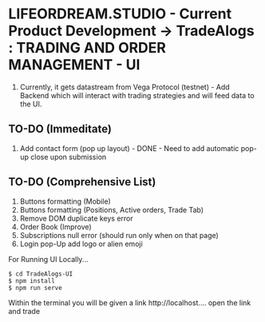 # LIFEORDREAM.STUDIO - Current Product Development -> TradeAlogs : TRADING AND ORDER MANAGEMENT - UI
1. Currently, it gets datastream from Vega Protocol (testnet) - Add Backend which will interact with trading strategies and will feed data to the UI.

## TO-DO (Immeditate)
1. Add contact form (pop up layout) - DONE - Need to add automatic pop-up close upon submission 

## TO-DO (Comprehensive List)
1. Buttons formatting (Mobile)
2. Buttons formatting (Positions, Active orders, Trade Tab)
3. Remove DOM duplicate keys error
4. Order Book (Improve)
5. Subscriptions null error (should run only when on that page)
6. Login pop-Up add logo or alien emoji 

For Running UI Locally...
  ```
$ cd TradeAlogs-UI
$ npm install
$ npm run serve
```

Within the terminal you will be given a link http://localhost.... open the link and trade
